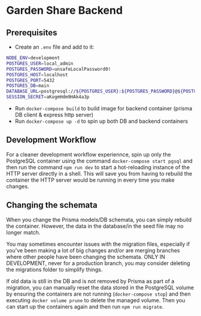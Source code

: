 # Garden Share Backend

## Prerequisites
- Create an `.env` file and add to it:
```sh
NODE_ENV=development
POSTGRES_USER=local_admin
POSTGRES_PASSWORD=unsafeLocalPassword0!
POSTGRES_HOST=localhost
POSTGRES_PORT=5432
POSTGRES_DB=main
DATABASE_URL=postgresql://${POSTGRES_USER}:${POSTGRES_PASSWORD}@${POSTGRES_HOST}:${POSTGRES_PORT}/${POSTGRES_DB}?schema=public&connect_timeout=300
SESSION_SECRET=aKogmHdm9HAk4a3p
```
- Run `docker-compose build` to build image for backend container (prisma DB client & express http server)
- Run `docker-compose up -d` to spin up both DB and backend containers

## Development Workflow
For a cleaner development workflow experiennce, spin up only the PostgreSQL container using the command `docker-compose start pgsql` and then run the command `npm run dev` to start a hot-reloading instance of the HTTP server directly in a shell. This will save you from having to rebuild the container the HTTP server would be running in every time you make changes.

## Changing the schemata
When you change the Prisma models/DB schemata, you can simply rebuild the container. However, the data in the database/in the seed file may no longer match.

You may sometimes encounter issues with the migration files, especially if you've been making a lot of big changes and/or are merging branches where other people have been changing the schemata. ONLY IN DEVELOPMENT, never for a production branch, you may consider deleting the migrations folder to simplify things.

If old data is still in the DB and is not removed by Prisma as part of a migration, you can manually reset the data stored in the PostgreSQL volume by ensuring the containers are not running (`docker-compose stop`) and then executing `docker volume prune` to delete the managed volume. Then you can start up the containers again and then run `npm run migrate`.